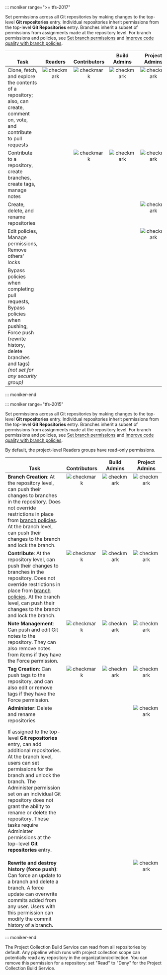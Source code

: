 ::: moniker range=">= tfs-2017"

Set permissions across all Git repositories by making changes to the top-level **Git repositories** entry. Individual repositories inherit permissions from the top-level **Git Repositories** entry. Branches inherit a subset of permissions from assignments made at the repository level. For branch permissions and policies, see [Set branch permissions](/azure/devops/repos/git/branch-permissions) and [Improve code quality with branch policies](/azure/devops/repos/git/branch-policies).

<table>
<tr valign="bottom">
<th width="49%">Task</th>
<th width="9%">Readers</th>
<th width="14%">Contributors</th>
<th width="14%">Build Admins</th>
<th width="14%">Project Admins</th>
</tr>
<tbody valign="top" align="center">
<tr>
<td align="left">Clone, fetch, and explore the contents of a repository; also, can create, comment on, vote, and contribute to pull requests
</td>
<td><img src="_img/checkmark.png" alt="checkmark"/></td>
<td><img src="_img/checkmark.png" alt="checkmark"/></td>
<td><img src="_img/checkmark.png" alt="checkmark"/></td>
<td><img src="_img/checkmark.png" alt="checkmark"/></td>
</tr>
<tr>
<td align="left">Contribute to a repository, create branches, create tags, manage notes
</td>
<td> </td>
<td><img src="_img/checkmark.png" alt="checkmark"/></td>
<td><img src="_img/checkmark.png" alt="checkmark"/></td>
<td><img src="_img/checkmark.png" alt="checkmark"/></td>
</tr>
<tr>
<td align="left">Create, delete, and rename repositories 
</td>
<td>  </td>
<td>  </td>
<td>  </td>
<td><img src="_img/checkmark.png" alt="checkmark"/></td>
</tr>
<tr>
<td align="left">Edit policies, Manage permissions, Remove others&#39; locks
</td>
<td>  </td>
<td>  </td>
<td>  </td>
<td><img src="_img/checkmark.png" alt="checkmark"/></td>
</tr>
<tr>
<td align="left">Bypass policies when completing pull requests, Bypass policies when pushing, Force push (rewrite history, delete branches and tags)  <em>(not set for any security group)</em> 
</td>
<td>  </td>
<td>  </td>
<td>  </td>
<td> </td>
</tr>
</tbody>
</table>


::: moniker-end


::: moniker range="tfs-2015"

Set permissions across all Git repositories by making changes to the top-level <strong>Git repositories</strong> entry. Individual repositories inherit permissions from the top-level <strong>Git Repositories</strong> entry. Branches inherit a subset of permissions from assignments made at the repository level. For branch permissions and policies, see <a href="/azure/devops/repos/git/branch-permissions" data-raw-source="[Set branch permissions](/azure/devops/repos/git/branch-permissions)">Set branch permissions</a> and <a href="/azure/devops/repos/git/branch-policies" data-raw-source="[Improve code quality with branch policies](/azure/devops/repos/git/branch-policies)">Improve code quality with branch policies</a>.

By default, the project-level Readers groups have read-only permissions.

<table>
<tr valign="bottom">
<th width="55%">Task</th>
<th width="15%">Contributors</th>
<th width="15%">Build Admins</th>
<th width="15%">Project Admins</th>
</tr>
<tbody valign="top" align="center">
<tr>
<td align="left"><strong>Branch Creation</strong>: At the repository level, can push their changes to branches in the repository. Does not override restrictions in place from <a href="/azure/devops/repos/git/branch-policies" data-raw-source="[branch policies](/azure/devops/repos/git/branch-policies)">branch policies</a>. At the branch level, can push their changes to the branch and lock the branch.
</td>
<td><img src="_img/checkmark.png" alt="checkmark"/></td>
<td><img src="_img/checkmark.png" alt="checkmark"/></td>
<td><img src="_img/checkmark.png" alt="checkmark"/></td>
</tr>
<tr>
<td align="left"><strong>Contribute</strong>: At the repository level, can push their changes to branches in the repository. Does not override restrictions in place from <a href="/azure/devops/repos/repos/git/branch-policies" data-raw-source="[branch policies](/azure/devops/repos/repos/git/branch-policies)">branch policies</a>. At the branch level, can push their changes to the branch and lock the branch.
</td>
<td><img src="_img/checkmark.png" alt="checkmark"/></td>
<td><img src="_img/checkmark.png" alt="checkmark"/></td>
<td><img src="_img/checkmark.png" alt="checkmark"/></td>
</tr>
<tr>
<td align="left"><strong>Note Management</strong>: Can push and edit Git notes to the repository. They can also remove notes from items if they have the Force permission.
</td>
<td><img src="_img/checkmark.png" alt="checkmark"/></td>
<td><img src="_img/checkmark.png" alt="checkmark"/></td>
<td><img src="_img/checkmark.png" alt="checkmark"/></td>
</tr>
<tr>
<td align="left"><strong>Tag Creation</strong>: Can push tags to the repository, and can also edit or remove tags if they have the Force permission.
</td>
<td><img src="_img/checkmark.png" alt="checkmark"/></td>
<td><img src="_img/checkmark.png" alt="checkmark"/></td>
<td><img src="_img/checkmark.png" alt="checkmark"/></td>
</tr>
<tr>
<td align="left"><strong>Administer</strong>: Delete and rename repositories
<p>If assigned to the top-level <strong>Git repositories</strong> entry, can add additional repositories. At the branch level, users can set permissions for the branch and unlock the branch. The Administer permission set on an individual Git repository does not grant the ability to rename or delete the repository. These tasks require
Administer permissions at the top-level <strong>Git repositories</strong> entry. 
</td>
<td>  </td>
<td>  </td>
<td><img src="_img/checkmark.png" alt="checkmark"/></td>
</tr>
<tr>
<td align="left"><strong>Rewrite and destroy history (force push)</strong>: Can force an update to a branch and delete a branch. A force update can overwrite commits added from any user. Users with this permission can modify the commit history of a branch.
</td>
<td>  </td>
<td>  </td>
<td><img src="_img/checkmark.png" alt="checkmark"/></td>
</tr>
</tbody>
</table>

::: moniker-end

<a name="pcbs-has-read-by-default"></a>

The Project Collection Build Service can read from all repositories by default.
Any pipeline which runs with project collection scope can potentially read any repository in the organization/collection.
You can remove this permission for a repository: set "Read" to "Deny" for the Project Collection Build Service.